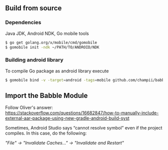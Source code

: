 ## Build from source

### Dependencies
Java JDK, Android NDK, Go mobile tools

```bash
$ go get golang.org/x/mobile/cmd/gomobile
$ gomobile init -ndk ~/PATH/TO/ANDROID/NDK
```

### Building android library
To compile Go package as android library execute
```bash
$ gomobile bind -v -target=android -tags=mobile github.com/champii/babble/mobile
```

## Import the Babble Module

Follow Oliver's answer:
https://stackoverflow.com/questions/16682847/how-to-manually-include-external-aar-package-using-new-gradle-android-build-syst

Sometimes, Android Studio says “cannot resolve symbol” even if the project
compiles. In this case, do the following:

*"File" -> "Invalidate Caches..." -> "Invalidate and Restart"*
